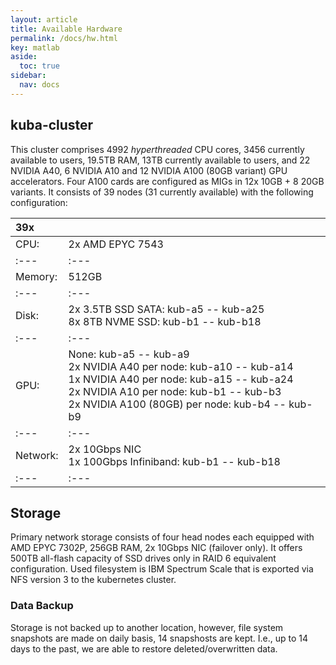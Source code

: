 ```yaml
---
layout: article
title: Available Hardware
permalink: /docs/hw.html
key: matlab
aside:
  toc: true
sidebar:
  nav: docs
---
```


## kuba-cluster

This cluster comprises 4992 *hyperthreaded* CPU cores, 3456 currently available to users, 19.5TB RAM, 13TB currently available to users, and 22 NVIDIA A40, 6 NVIDIA A10 and 12 NVIDIA A100 (80GB variant) GPU accelerators. Four A100 cards are configured as MIGs in 12x 10GB + 8 20GB variants. It consists of 39 nodes (31 currently available) with the following configuration:

|  39x |                  |
| :--- | :--- |
| CPU: | 2x AMD EPYC 7543 |
| :--- | :--- |
| Memory: | 512GB |
| :--- | :--- |
| Disk: | 2x 3.5TB SSD SATA: kub-a5 -- kub-a25<br/> 8x 8TB NVME SSD: kub-b1 -- kub-b18 |
| :--- | :--- |
| GPU: | None: kub-a5 -- kub-a9<br/>2x NVIDIA A40 per node: kub-a10 -- kub-a14<br/>1x NVIDIA A40 per node: kub-a15 -- kub-a24 <br/> 2x NVIDIA A10 per node: kub-b1 -- kub-b3<br>2x NVIDIA A100 (80GB) per node: kub-b4 -- kub-b9|
| :--- | :--- |
| Network: | 2x 10Gbps NIC<br/>1x 100Gbps Infiniband: kub-b1 -- kub-b18 |
| :--- | :--- |

## Storage

Primary network storage consists of four head nodes each equipped with AMD EPYC 7302P, 256GB RAM, 2x 10Gbps NIC (failover only). It offers 500TB all-flash capacity of SSD drives only in RAID 6 equivalent configuration. Used filesystem is IBM Spectrum Scale that is exported via NFS version 3 to the kubernetes cluster.

### Data Backup

Storage is not backed up to another location, however, file system snapshots are made on daily basis, 14 snapshosts are kept. I.e., up to 14 days to the past, we are able to restore deleted/overwritten data.
